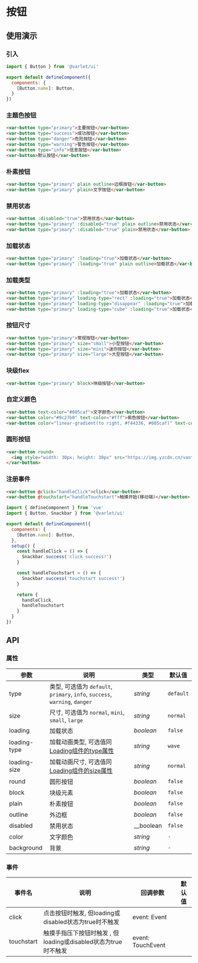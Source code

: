 # 按钮

## 使用演示

### 引入

```js
import { Button } from '@varlet/ui'

export default defineComponent({
  components: { 
    [Button.name]: Button,
  }
})
```

### 主题色按钮

```html
<var-button type="primary">主要按钮</var-button>
<var-button type="success">成功按钮</var-button>
<var-button type="danger">危险按钮</var-button>
<var-button type="warning">警告按钮</var-button>
<var-button type="info">信息按钮</var-button>
<var-button>默认按钮</var-button>
```

### 朴素按钮

```html
<var-button type="primary" plain outline>边框按钮</var-button>
<var-button type="primary" plain>文字按钮</var-button>
```

### 禁用状态

```html
<var-button :disabled="true">禁用状态</var-button>
<var-button type="primary" :disabled="true" plain outline>禁用状态</var-button>
<var-button type="primary" :disabled="true" plain>禁用状态</var-button>
```

### 加载状态

```html
<var-button type="primary" :loading="true">加载状态</var-button>
<var-button type="primary" :loading="true" plain outline>加载状态</var-button>
```

### 加载类型

```html
<var-button type="primary" :loading="true">加载状态</var-button>
<var-button type="primary" loading-type="rect" :loading="true">加载状态</var-button>
<var-button type="primary" loading-type="disappear" :loading="true">加载状态</var-button>
<var-button type="primary" loading-type="cube" :loading="true">加载状态</var-button>
```

### 按钮尺寸

```html
<var-button type="primary">常规按钮</var-button>
<var-button type="primary" size="small">小型按钮</var-button>
<var-button type="primary" size="mini">迷你按钮</var-button>
<var-button type="primary" size="large">大型按钮</var-button>
```

### 块级flex

```html
<var-button type="primary" block>块级按钮</var-button>
```

### 自定义颜色
```html
<var-button text-color="#005caf">文字颜色</var-button>
<var-button color="#9c27b0" text-color="#fff">紫色按钮</var-button>
<var-button color="linear-gradient(to right, #f44336, #005caf)" text-color="#fff">渐变按钮</var-button>
```

### 圆形按钮

```html
<var-button round>
  <img style="width: 30px; height: 30px" src="https://img.yzcdn.cn/vant/logo.png"/>
</var-button>
```

### 注册事件

```html
<var-button @click="handleClick">click</var-button>
<var-button @touchstart="handleTouchstart">触摸开始(移动端)</var-button>
```
```js
import { defineComponent } from 'vue'
import { Button, Snackbar } from '@varlet/ui'

export default defineComponent({
  components: {
    [Button.name]: Button,
  },
  setup() {
    const handleClick = () => {
      Snackbar.success('click success!')
    }

    const handleTouchstart = () => {
      Snackbar.success('touchstart success!')
    }

    return {
      handleClick,
      handleTouchstart
    }
  }
})
```

## API

### 属性

| 参数 | 说明 | 类型 | 默认值 |
| ---- | --- | ---- | ----- |
| type | 类型, 可选值为 `default`, `primary`, `info`, `success`, `warning`, `danger` | _string_ | `default` |
| size | 尺寸, 可选值为 `normal`, `mini`, `small`, `large` | _string_ | `normal` |
| loading | 加载状态 | _boolean_ | `false` |
| loading-type | 加载动画类型, 可选值同[Loading组件的type属性](#/zh-CN/loading) | _string_ | `wave` |
| loading-size | 加载动画尺寸, 可选值同[Loading组件的size属性](#/zh-CN/loading) | _string_ | `normal` |
| round | 圆形按钮 | _boolean_ | `false` |
| block | 块级元素 | _boolean_ | `false` |
| plain | 朴素按钮 | _boolean_ | `false` |
| outline | 外边框 | _boolean_ | `false` |
| disabled | 禁用状态 | __boolean | `false` |
| color | 文字颜色 | _string_ | `-` |
| background | 背景 | _string_ | `-` |

### 事件

| 事件名 | 说明 | 回调参数 | 默认值 |
| ---- | --- | ---- | -----  |
| click | 点击按钮时触发, 但loading或disabled状态为true时不触发 | event: Event |
| touchstart | 触摸手指压下按钮时触发 , 但loading或disabled状态为true时不触发 | event: TouchEvent |
